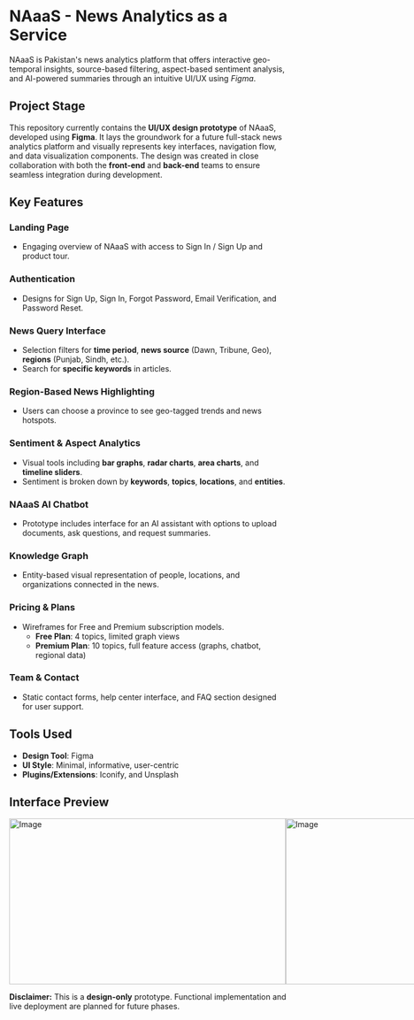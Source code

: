 # NAaaS - News Analytics as a Service
NAaaS is Pakistan's news analytics platform that offers interactive geo-temporal insights, source-based filtering, aspect-based sentiment analysis, and AI-powered summaries through an intuitive UI/UX using *Figma*.

## Project Stage
This repository currently contains the **UI/UX design prototype** of NAaaS, developed using **Figma**. It lays the groundwork for a future full-stack news analytics platform and visually represents key interfaces, navigation flow, and data visualization components. The design was created in close collaboration with both the **front-end** and **back-end** teams to ensure seamless integration during development.

## Key Features
### Landing Page
- Engaging overview of NAaaS with access to Sign In / Sign Up and product tour.

### Authentication
- Designs for Sign Up, Sign In, Forgot Password, Email Verification, and Password Reset.

### News Query Interface
- Selection filters for **time period**, **news source** (Dawn, Tribune, Geo), **regions** (Punjab, Sindh, etc.).
- Search for **specific keywords** in articles.

### Region-Based News Highlighting
- Users can choose a province to see geo-tagged trends and news hotspots.

### Sentiment & Aspect Analytics
- Visual tools including **bar graphs**, **radar charts**, **area charts**, and **timeline sliders**.
- Sentiment is broken down by **keywords**, **topics**, **locations**, and **entities**.

### NAaaS AI Chatbot
- Prototype includes interface for an AI assistant with options to upload documents, ask questions, and request summaries.

### Knowledge Graph
- Entity-based visual representation of people, locations, and organizations connected in the news.

### Pricing & Plans
- Wireframes for Free and Premium subscription models.
  - **Free Plan**: 4 topics, limited graph views
  - **Premium Plan**: 10 topics, full feature access (graphs, chatbot, regional data)

### Team & Contact
- Static contact forms, help center interface, and FAQ section designed for user support.

## Tools Used
- **Design Tool**: Figma
- **UI Style**: Minimal, informative, user-centric
- **Plugins/Extensions**: Iconify, and Unsplash

## Interface Preview
<div style="display: flex; justify-content: space-between; align-items: center;">
  <img src="https://github.com/user-attachments/assets/b805a9c0-12b8-4fb0-89fa-5cf126fa043c" alt="Image" width="500" height="300">
  <img src="https://github.com/user-attachments/assets/84bf370b-56f0-46dd-a306-0a085f3e0902" alt="Image" width="500" height="300">
</div>

**Disclaimer:** This is a **design-only** prototype. Functional implementation and live deployment are planned for future phases.
